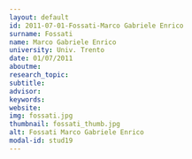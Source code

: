```yaml
---
layout: default 
id: 2011-07-01-Fossati-Marco Gabriele Enrico
surname: Fossati
name: Marco Gabriele Enrico
university: Univ. Trento
date: 01/07/2011
aboutme: 
research_topic: 
subtitle: 
advisor: 
keywords: 
website: 
img: fossati.jpg
thumbnail: fossati_thumb.jpg
alt: Fossati Marco Gabriele Enrico
modal-id: stud19
---
```

